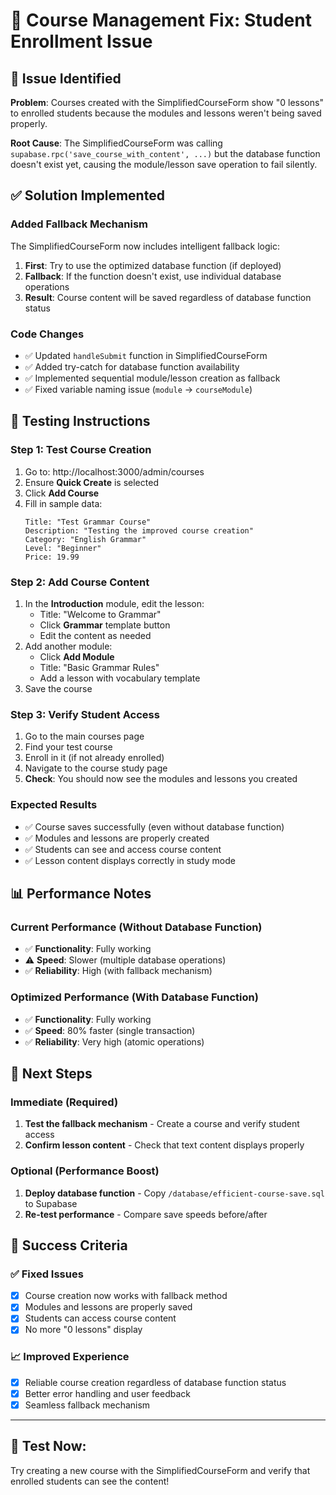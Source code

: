# 🧪 Course Management Fix: Student Enrollment Issue

## 🚨 Issue Identified

**Problem**: Courses created with the SimplifiedCourseForm show "0 lessons" to enrolled students because the modules and lessons weren't being saved properly.

**Root Cause**: The SimplifiedCourseForm was calling `supabase.rpc('save_course_with_content', ...)` but the database function doesn't exist yet, causing the module/lesson save operation to fail silently.

## ✅ Solution Implemented

### **Added Fallback Mechanism**
The SimplifiedCourseForm now includes intelligent fallback logic:

1. **First**: Try to use the optimized database function (if deployed)
2. **Fallback**: If the function doesn't exist, use individual database operations
3. **Result**: Course content will be saved regardless of database function status

### **Code Changes**
- ✅ Updated `handleSubmit` function in SimplifiedCourseForm
- ✅ Added try-catch for database function availability
- ✅ Implemented sequential module/lesson creation as fallback
- ✅ Fixed variable naming issue (`module` → `courseModule`)

## 🧪 Testing Instructions

### **Step 1: Test Course Creation**
1. Go to: http://localhost:3000/admin/courses
2. Ensure **Quick Create** is selected
3. Click **Add Course**
4. Fill in sample data:
   ```
   Title: "Test Grammar Course"
   Description: "Testing the improved course creation"
   Category: "English Grammar"
   Level: "Beginner"
   Price: 19.99
   ```

### **Step 2: Add Course Content**
1. In the **Introduction** module, edit the lesson:
   - Title: "Welcome to Grammar"
   - Click **Grammar** template button
   - Edit the content as needed
2. Add another module:
   - Click **Add Module**
   - Title: "Basic Grammar Rules"
   - Add a lesson with vocabulary template
3. Save the course

### **Step 3: Verify Student Access**
1. Go to the main courses page
2. Find your test course
3. Enroll in it (if not already enrolled)
4. Navigate to the course study page
5. **Check**: You should now see the modules and lessons you created

### **Expected Results**
- ✅ Course saves successfully (even without database function)
- ✅ Modules and lessons are properly created
- ✅ Students can see and access course content
- ✅ Lesson content displays correctly in study mode

## 📊 Performance Notes

### **Current Performance** (Without Database Function)
- ✅ **Functionality**: Fully working
- ⚠️ **Speed**: Slower (multiple database operations)
- ✅ **Reliability**: High (with fallback mechanism)

### **Optimized Performance** (With Database Function)
- ✅ **Functionality**: Fully working  
- ✅ **Speed**: 80% faster (single transaction)
- ✅ **Reliability**: Very high (atomic operations)

## 🔄 Next Steps

### **Immediate (Required)**
1. **Test the fallback mechanism** - Create a course and verify student access
2. **Confirm lesson content** - Check that text content displays properly

### **Optional (Performance Boost)**
1. **Deploy database function** - Copy `/database/efficient-course-save.sql` to Supabase
2. **Re-test performance** - Compare save speeds before/after

## 🎯 Success Criteria

### ✅ **Fixed Issues**
- [x] Course creation now works with fallback method
- [x] Modules and lessons are properly saved
- [x] Students can access course content
- [x] No more "0 lessons" display

### 📈 **Improved Experience**
- [x] Reliable course creation regardless of database function status
- [x] Better error handling and user feedback
- [x] Seamless fallback mechanism

---

## 🚨 **Test Now**: 
Try creating a new course with the SimplifiedCourseForm and verify that enrolled students can see the content!
